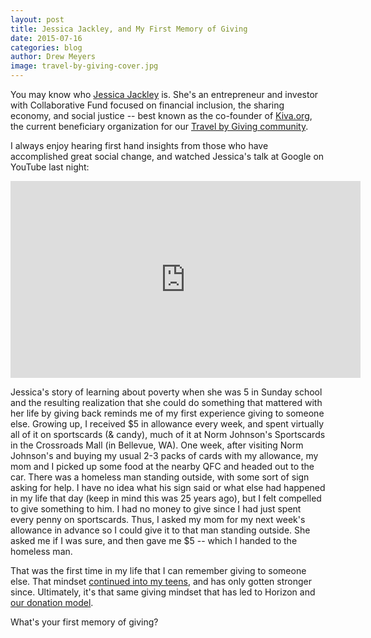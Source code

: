 ```yaml
---
layout: post
title: Jessica Jackley, and My First Memory of Giving
date: 2015-07-16
categories: blog
author: Drew Meyers
image: travel-by-giving-cover.jpg
---
```

You may know who [Jessica Jackley](http://jessicajackley.com/) is. She's an entrepreneur and investor with Collaborative Fund focused on financial inclusion, the sharing economy, and social justice -- best known as the co-founder of [Kiva.org](http://www.kiva.org/), the current beneficiary organization for our [Travel by Giving community](http://www.horizonapp.co/blog/travelbygiving-unlock-code/).

I always enjoy hearing first hand insights from those who have accomplished great social change, and watched Jessica's talk at Google on YouTube last night:

<iframe width="560" height="315" src="https://www.youtube.com/embed/7xn8pwFLoiY" frameborder="0" allowfullscreen></iframe>

Jessica's story of learning about poverty when she was 5 in Sunday school and the resulting realization that she could do something that mattered with her life by giving back reminds me of my first experience giving to someone else. Growing up, I received $5 in allowance every week, and spent virtually all of it on sportscards (& candy), much of it at Norm Johnson's Sportscards in the Crossroads Mall (in Bellevue, WA). One week, after visiting Norm Johnson's and buying my usual 2-3 packs of cards with my allowance, my mom and I picked up some food at the nearby QFC and headed out to the car. There was a homeless man standing outside, with some sort of sign asking for help. I have no idea what his sign said or what else had happened in my life that day (keep in mind this was 25 years ago), but I felt compelled to give something to him. I had no money to give since I had just spent every penny on sportscards. Thus, I asked my mom for my next week's allowance in advance so I could give it to that man standing outside. She asked me if I was sure, and then gave me $5 -- which I handed to the homeless man. 

That was the first time in my life that I can remember giving to someone else. That mindset [continued into my teens](http://www.drewmeyersinsights.com/2013/03/30/a-self-reflection-at-the-age-of-12/), and has only gotten stronger since. Ultimately, it's that same giving mindset that has led to Horizon and [our donation model](http://www.horizonapp.co/costs-fees).

What's your first memory of giving?